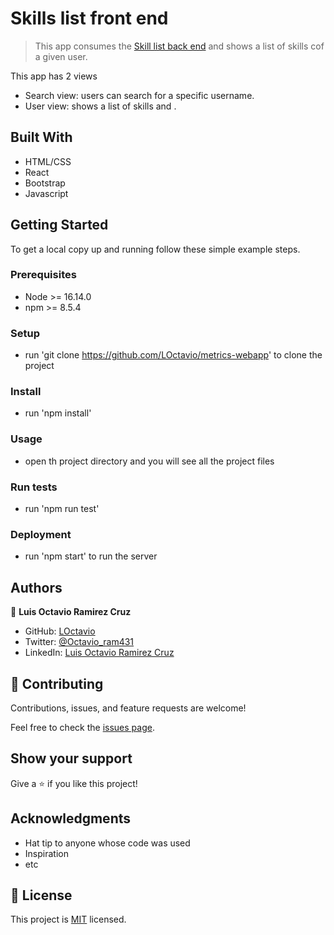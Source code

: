 # Skills list front end

> This app consumes the [Skill list back end](https://github.com/LOctavio/skills-list-back-end) and shows a list of skills cof a given user.

This app has 2 views

- Search view: users can search for a specific username.
- User view: shows a list of skills and .

## Built With

- HTML/CSS
- React
- Bootstrap
- Javascript


## Getting Started

To get a local copy up and running follow these simple example steps.

### Prerequisites

 - Node >= 16.14.0
 - npm >= 8.5.4

### Setup

  - run 'git clone https://github.com/LOctavio/metrics-webapp' to clone the project

### Install

  - run 'npm install'

### Usage

  - open th project directory and you will see all the project files

### Run tests

  - run 'npm run test'

### Deployment

 - run 'npm start' to run the server

## Authors

👤 **Luis Octavio Ramirez Cruz**

- GitHub: [LOctavio](https://github.com/LOctavio)
- Twitter: [@Octavio_ram431](https://twitter.com/Octavio_ram431)
- LinkedIn: [Luis Octavio Ramirez Cruz](https://www.linkedin.com/in/luis-octavio-ramirez-cruz/)

## 🤝 Contributing

Contributions, issues, and feature requests are welcome!

Feel free to check the [issues page](https://github.com/LOctavio/skills-list-front-end/issues).

## Show your support

Give a ⭐️ if you like this project!

## Acknowledgments

- Hat tip to anyone whose code was used
- Inspiration
- etc

## 📝 License

This project is [MIT](./MIT.md) licensed.